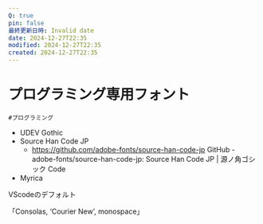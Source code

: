 ```yaml
---
Q: true
pin: false
最終更新日時: Invalid date
date: 2024-12-27T22:35
modified: 2024-12-27T22:35
created: 2024-12-27T22:35
---
```

# プログラミング専用フォント

`#プログラミング`

- UDEV Gothic
- Source Han Code JP
    - https://github.com/adobe-fonts/source-han-code-jp GitHub - adobe-fonts/source-han-code-jp: Source Han Code JP | 源ノ角ゴシック Code
- Myrica

VScodeのデフォルト

「Consolas, ‘Courier New’, monospace」